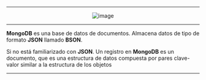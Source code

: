 ***
<div align='center'>
  
  ![image](https://github.com/Brayan-Hc11/mongo/assets/118775234/ef1021ae-ba38-449b-9cb4-3edce6a868bb)
</div>

***

__MongoDB__ es una base de datos de documentos. Almacena datos de tipo de formato __JSON__ llamado __BSON__.

Si no está familiarizado con __JSON__. Un registro en __MongoDB__ es un documento, que es una estructura de datos compuesta por pares clave-valor similar a la estructura de los objetos
***






